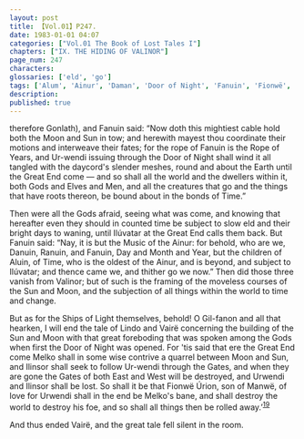 ```yaml
---
layout: post
title: 【Vol.01】P247.
date: 1983-01-01 04:07
categories: ["Vol.01 The Book of Lost Tales I"]
chapters: ["IX. THE HIDING OF VALINOR"]
page_num: 247
characters: 
glossaries: ['eld', 'go']
tags: ['Alum', 'Ainur', 'Daman', 'Door of Night', 'Fanuin', 'Fionwë', 'Fionwë-Úrion', 'Gonlath', 'Gates of East and West', 'Gilfanon', 'Gods', 'Great End']
description: 
published: true
---
```


<p style="text-indent: 0;">
therefore Gonlath), and Fanuin said: “Now doth this mightiest cable hold both the Moon and Sun in tow; and herewith mayest thou coordinate their motions and interweave their fates; for the rope of Fanuin is the Rope of Years, and Ur-wendi issuing through the Door of Night shall wind it all tangled with the daycord's slender meshes, round and about the Earth until the Great End come — and so shall all the world and the dwellers within it, both Gods and Elves and Men, and all the creatures that go and the things that have roots thereon, be bound about in the bonds of Time.”
</p>

Then were all the Gods afraid, seeing what was come, and knowing that hereafter even they should in counted time be subject to slow eld and their bright days to waning, until Ilúvatar at the Great End calls them back. But Fanuin said: “Nay, it is but the Music of the Ainur: for behold, who are we, Danuin, Ranuin, and Fanuin, Day and Month and Year, but the children of Aluin, of Time, who is the oldest of the Ainur, and is beyond, and subject to Ilúvatar; and thence came we, and thither go we now.” Then did those three vanish from Valinor; but of such is the framing of the moveless courses of the Sun and Moon, and the subjection of all things within the world to time and change.

But as for the Ships of Light themselves, behold! O Gil-fanon and all that hearken, I will end the tale of Lindo and Vairë concerning the building of the Sun and Moon with that great foreboding that was spoken among the Gods when first the Door of Night was opened. For 'tis said that ere the Great End come Melko shall in some wise contrive a quarrel between Moon and Sun, and Ilinsor shall seek to follow Ur-wendi through the Gates, and when they are gone the Gates of both East and West will be destroyed, and Urwendi and Ilinsor shall be lost. So shall it be that Fionwë Úrion, son of Manwë, of love for Urwendi shall in the end be Melko's bane, and shall destroy the world to destroy his foe, and so shall all things then be rolled away.’<SUP>[19]({{site.baseurl}}/vol01-p250)</SUP>

And thus ended Vairë, and the great tale fell silent in the room.

